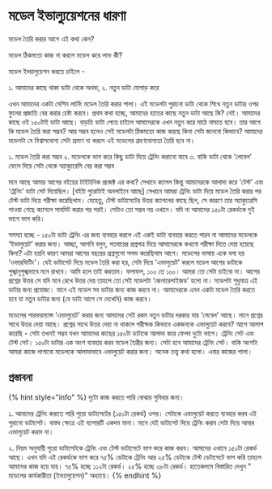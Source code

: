 # মডেল ইভাল্যুয়েশনের ধারণা

মডেল তৈরি করার আগে এই কথা কেন?

মডেল ঠিকমতো কাজ না করলে মডেল করে লাভ কী?

মডেল ইভ্য়ালুয়েশন করতে চাইলে -

১. আমাদের কাছে থাকা ডাটা থেকে অথবা, ২. নতুন ডাটা যোগাড় করে

এখন আমাদের একটা মেশিন লার্নিং মডেল তৈরি করার পালা। এই মডেলটা পুরানো ডাটা থেকে শিখে নতুন ডাটার ওপর ফুলের প্রজাতি বের করার চেষ্টা করবে। প্রথম কথা হচ্ছে, আমাদের হাতের কাছে নতুন ডাটা আছে কি? নেই। আমাদের কাছে ওই ১৫০টাই ডাটা আছে। বাড়তি ডাটা পেতে চাইলে আমাদেরকে এখন নতুন করে মাঠে নামতে হবে। তার আগে কি মডেল তৈরি করা সম্ভব? আর সম্ভব হলেও সেই মডেলটা ঠিকমতো কাজ করছে কিনা সেটা জানবো কিভাবে? আমাদের মডেলটা যে বিশ্বাসযোগ্য সেটা প্রমাণ না করলে এই মডেলের গ্রহণযোগ্যতা তৈরি হবে না।

১. মডেল তৈরি করা সম্ভব ২. মডেলকে ভাগ করে কিছু ডাটা দিয়ে ট্রেনিং করানো যাবে ৩. বাকি ডাটা থেকে ‘লেবেল’ ফেলে দিয়ে সেটা থেকে অ্যাক্যুরেসি বের করা সম্ভব

মনে আছে আমার আগের বইয়ের টাইটানিক প্রজেক্ট এর কথা? সেখানে ক্যাগল কিন্তু আমাদেরকে আলাদা করে ‘টেস্ট’ এবং ‘ট্রেনিং’ ডাটা সেট দিয়েছিল। \[বইটা পুরোটাই অনলাইনে আছে\] সেখানে আমরা ট্রেনিং ডাটা দিয়ে মডেল তৈরি করার পর টেস্ট ডাটা দিয়ে পরীক্ষা করেছিলাম। যেহেতু, টেস্ট ডাটাসেটের উত্তর ক্যাগলের কাছে ছিল, সে কারণে তার অ্যাক্যুরেসি পাওয়া গেছে ক্যাগলে সাবমিট করার পর পরই। সেটাও তো সম্ভব নয় এখানে। যদি না আমাদের ১৫০টা রেকর্ডকে দুই ভাগে ভাগ করি।

সমস্যা হচ্ছে - ১৫০টা ডাটা ট্রেনিং এর জন্য ব্যবহার করলে এই একই ডাটা ব্যবহার করতে পারব না আমাদের মডেলকে ‘ইভালুয়েট’ করার জন্য। আচ্ছা, আপনি বলুন, গতবারের প্রশ্নপত্র দিয়ে আমাদেরকে কখনো পরীক্ষা দিতে দেয়া হয়েছে কিনা? এটা হয়নি কারণ আমরা আগের বছরের প্রশ্নগুলো সলভ করেছিলাম আগে। মডেলের ভাষায় একে বলা হয় ‘ওভারফিটিং’। যেই ডাটাসেট দিয়ে মডেল তৈরি করা হয়, সেটা দিয়ে ‘এভালুয়েট’ করলে মডেল আগের ডাটাকে পুঙ্খানুপুঙ্খভাবে মনে রাখবে। আমি হলে তাই করতাম। ফলাফল, ১০০ তে ১০০। আমরা তো সেটা চাইবো না। আগের প্রশ্নের উত্তর সে যদি মনে রেখে উত্তর দেয় তাহলে তো সেই মডেলটা ‘জেনারেলাইজড’ হলো না। মডেলটা শুধুমাত্র এই ডাটার জন্য প্রযোজ্য। মানে এই মডেল সব ডাটার জন্য কাজ করবে না। আমাদেরকে এমন একটা মডেল তৈরি করতে হবে যা নতুন ডাটার জন্য \(যে ডাটা আগে সে দেখেনি\) কাজ করবে।

মডেলের পারফরম্যান্স ‘এভালুয়েট’ করার জন্য আমাদের সেই রকম নতুন ডাটার দরকার যার ‘লেবেল’ আছে। মানে প্রশ্নের সাথে উত্তর দেয়া আছে। প্রশ্নের সাথে উত্তর দেয়া না থাকলে পরীক্ষক কিভাবে একজনকে এভালুয়েট করবে? আগে আলাপ করেছি - সেটা তখনই সম্ভব যখন আমাদের কাছের ১৫০টা ডাটাকে আলাদা করে ফেলব দুটো ভাগে। ট্রেনিং সেট এবং টেস্ট সেট। ১৫০টা ডাটার এক অংশ ব্যবহার করব মডেল তৈরীর জন্য। সেটা হবে আমাদের ট্রেনিং সেট। বাকি অংশটা আমরা কাজে লাগাবো মডেলকে আলাদাভাবে এভালুয়েট করার জন্য। অনেক তত্ত্ব কথা হলো। এবার কাজের পালা।

## প্রস্তাবনা

{% hint style="info" %}
দুটো কাজ করতে পারি বোঝার সুবিধার জন্য।

১. আমাদের ট্রেনিং করাতে পারি পুরো ডাটাসেটের \(১৫০টা রেকর্ড\) ওপর। সেটাকে এভালুয়েট করতে ব্যবহার করব এই পুরানো ডাটাসেট। বাস্তব ক্ষেত্রে এই ব্যাপারটি একদম মানা। মানে যেই ডাটাসেট দিয়ে ট্রেনিং করাব সেটা দিয়ে আবার এভালুয়েট করাব না।

২. নিয়ম অনুযায়ী পুরো ডাটাসেটকে ট্রেনিং এবং টেস্ট ডাটাসেটে ভাগ করে কাজ করব। আমাদের এখানে ১৫০টা রেকর্ড আছে। এখন যদি এই রেকর্ডকে ভাগ করে ৭৫% ডেটাকে ট্রেনিং আর ২৫% ডেটাকে টেস্ট ডেটাসেটে ভাগ করি তাহলে আমাদের কাজ হয়ে যায়। ৭৫% হচ্ছে ১১২টা রেকর্ড। ২৫% হচ্ছে ৩৮টা রেকর্ড। হাতেকলমে বিস্তারিত দেখুন  " মডেলের কার্যকারীতা \(ইভ্যালুয়েশন\)" অধ্যায়ে। 
{% endhint %}


